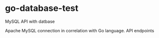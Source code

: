 # go-database-test
MySQL API with datbase


Apache MySQL connection in correlation with Go language.
API endpoints
